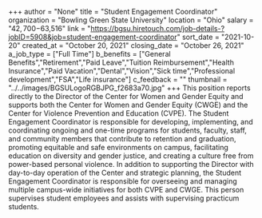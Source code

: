 +++
author = "None"
title = "Student Engagement Coordinator"
organization = "Bowling Green State University"
location = "Ohio"
salary = "$42,700-$63,516"
link = "https://bgsu.hiretouch.com/job-details-?jobID=5908&job=student-engagement-coordinator"
sort_date = "2021-10-20"
created_at = "October 20, 2021"
closing_date = "October 26, 2021"
a_job_type = ["Full Time"]
b_benefits = ["General Benefits","Retirement","Paid Leave","Tuition Reimbursement","Health Insurance","Paid Vacation","Dental","Vision","Sick time","Professional development","FSA","Life insurance"]
c_feedback = ""
thumbnail = "../../images/BGSULogoRGBJPG_f2683a70.jpg"
+++
This position reports directly to the Director of the Center for Women and Gender Equity and supports both the Center for Women and Gender Equity (CWGE) and the Center for Violence Prevention and Education (CVPE). The Student Engagement Coordinator is responsible for developing, implementing, and coordinating ongoing and one-time programs for students, faculty, staff, and community members that contribute to retention and graduation, promoting equitable and safe environments on campus, facilitating education on diversity and gender justice, and creating a culture free from power-based personal violence. In addition to supporting the Director with day-to-day operation of the Center and strategic planning, the Student Engagement Coordinator is responsible for overseeing and managing multiple campus-wide initiatives for both CVPE and CWGE. This person supervises student employees and assists with supervising practicum students.